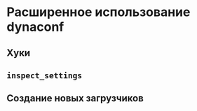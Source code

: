 # Расширенное использование dynaconf

## Хуки

## `inspect_settings` <a href="#inspect_settings" id="inspect_settings"></a>

## Создание новых загрузчиков
